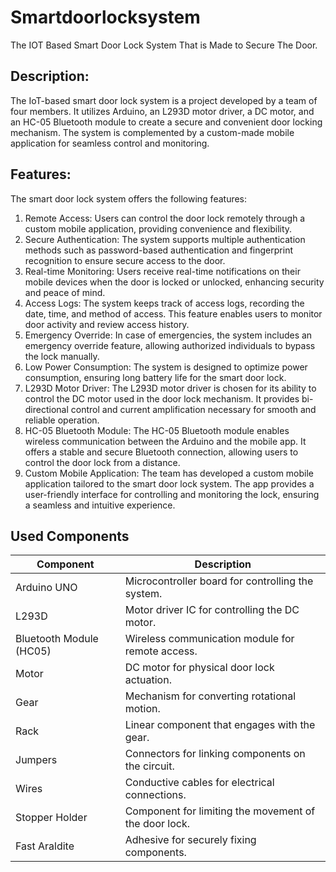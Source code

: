 # Smartdoorlocksystem
The IOT Based Smart Door Lock System That is Made to Secure The Door.

## Description:
The IoT-based smart door lock system is a project developed by a team of four members. It utilizes Arduino, an L293D motor driver, a DC motor, and an HC-05 Bluetooth module to create a secure and convenient door locking mechanism. The system is complemented by a custom-made mobile application for seamless control and monitoring.

## Features:
The smart door lock system offers the following features:

1. Remote Access: Users can control the door lock remotely through a custom mobile application, providing convenience and flexibility.
2. Secure Authentication: The system supports multiple authentication methods such as password-based authentication and fingerprint recognition to ensure secure access to the door.
3. Real-time Monitoring: Users receive real-time notifications on their mobile devices when the door is locked or unlocked, enhancing security and peace of mind.
4. Access Logs: The system keeps track of access logs, recording the date, time, and method of access. This feature enables users to monitor door activity and review access history.
5. Emergency Override: In case of emergencies, the system includes an emergency override feature, allowing authorized individuals to bypass the lock manually.
6. Low Power Consumption: The system is designed to optimize power consumption, ensuring long battery life for the smart door lock.
7. L293D Motor Driver: The L293D motor driver is chosen for its ability to control the DC motor used in the door lock mechanism. It provides bi-directional control and current amplification necessary for smooth and reliable operation.
8. HC-05 Bluetooth Module: The HC-05 Bluetooth module enables wireless communication between the Arduino and the mobile app. It offers a stable and secure Bluetooth connection, allowing users to control the door lock from a distance.
9. Custom Mobile Application: The team has developed a custom mobile application tailored to the smart door lock system. The app provides a user-friendly interface for controlling and monitoring the lock, ensuring a seamless and intuitive experience.


## Used Components
| Component                 | Description                                           |
|---------------------------|-------------------------------------------------------|
| Arduino UNO               | Microcontroller board for controlling the system.     |
| L293D                     | Motor driver IC for controlling the DC motor.         |
| Bluetooth Module (HC05)   | Wireless communication module for remote access.      |
| Motor                     | DC motor for physical door lock actuation.            |
| Gear                      | Mechanism for converting rotational motion.           |
| Rack                      | Linear component that engages with the gear.          |
| Jumpers                   | Connectors for linking components on the circuit.     |
| Wires                     | Conductive cables for electrical connections.         |
| Stopper Holder            | Component for limiting the movement of the door lock. |
| Fast Araldite             | Adhesive for securely fixing components.              |
